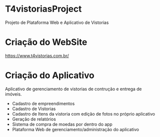 # T4vistoriasProject
Projeto de Plataforma Web e Aplicativo de Vistorias

# Criação do WebSite
https://www.t4vistorias.com.br/

# Criação do Aplicativo
Aplicativo de gerenciamento de vistorias de contrução e entrega de imóveis.
- Cadastro de empreendimentos
- Cadastro de Vistorias
- Cadastro de Itens da vistoria com edição de fotos no próprio aplicativo
- Geração de relatórios
- Sistema de compra de moedas por dentro do app
- Plataforma Web de gerenciamento/administração do aplicativo

